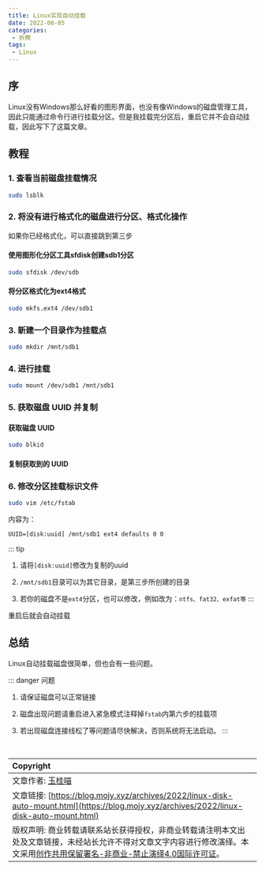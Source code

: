 ```yaml
---
title: Linux实现自动挂载
date: 2022-06-05
categories:
 - 折腾
tags:
 - Linux
---
```


## 序

Linux没有Windows那么好看的图形界面，也没有像Windows的磁盘管理工具，因此只能通过命令行进行挂载分区。但是我挂载完分区后，重启它并不会自动挂载，因此写下了这篇文章。

## 教程

### 1. 查看当前磁盘挂载情况

``` sh
sudo lsblk
```

### 2. 将没有进行格式化的磁盘进行分区、格式化操作

如果你已经格式化，可以直接跳到第三步

#### 使用图形化分区工具sfdisk创建sdb1分区

``` sh
sudo sfdisk /dev/sdb
```

#### 将分区格式化为ext4格式

``` sh
sudo mkfs.ext4 /dev/sdb1
```

### 3. 新建一个目录作为挂载点

``` sh
sudo mkdir /mnt/sdb1
```

### 4. 进行挂载

``` sh
sudo mount /dev/sdb1 /mnt/sdb1
```

### 5. 获取磁盘 UUID 并复制

#### 获取磁盘 UUID

``` sh
sudo blkid
```

#### 复制获取到的 UUID

### 6. 修改分区挂载标识文件

``` sh
sudo vim /etc/fstab
```

内容为：

```
UUID=[disk:uuid] /mnt/sdb1 ext4 defaults 0 0
```

::: tip
1. 请将<code>[disk:uuid]</code>修改为复制的uuid

2. <code>/mnt/sdb1</code>目录可以为其它目录，是第三步所创建的目录

3. 若你的磁盘不是<code>ext4</code>分区，也可以修改，例如改为：<code>ntfs、fat32、exfat等</code>
:::

重启后就会自动挂载

## 总结

Linux自动挂载磁盘很简单，但也会有一些问题。

::: danger 问题
1. 请保证磁盘可以正常链接

2. 磁盘出现问题请重启进入紧急模式注释掉<code>fstab</code>内第六步的挂载项

3. 若出现磁盘连接线松了等问题请尽快解决，否则系统将无法启动。
:::

<br>

| Copyright |
| :-----|
| 文章作者: <a href="mailto:abcd2890000456@126.com">玉桂喵</a> |
| 文章链接: [https://blog.mojy.xyz/archives/2022/linux-disk-auto-mount.html](https://blog.mojy.xyz/archives/2022/linux-disk-auto-mount.html) |
| 版权声明: 商业转载请联系站长获得授权，非商业转载请注明本文出处及文章链接，未经站长允许不得对文章文字内容进行修改演绎。本文采用[创作共用保留署名-非商业-禁止演绎4.0国际许可证](https://creativecommons.org/licenses/by-nc-nd/4.0/)。 |
